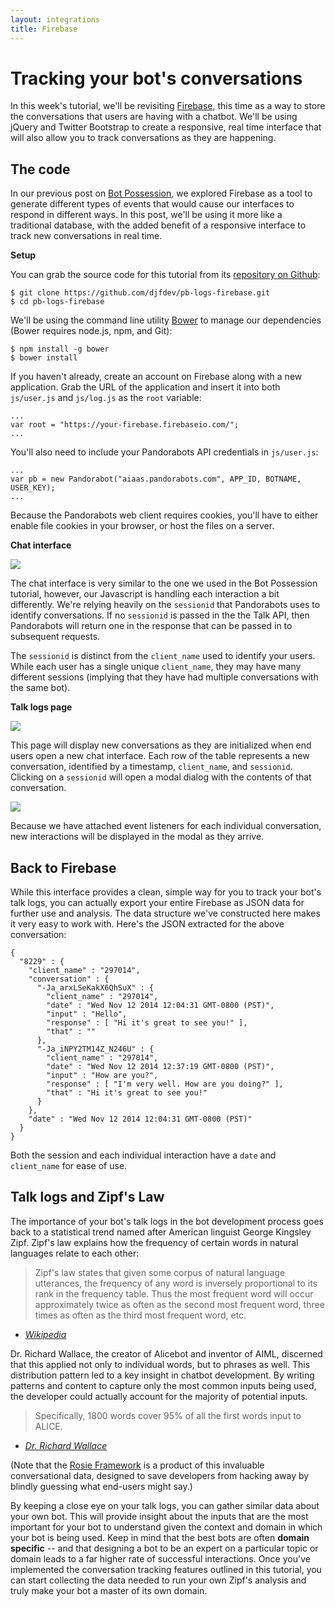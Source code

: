 ```yaml
---
layout: integrations
title: Firebase
---
```


# Tracking your bot's conversations

In this week's tutorial, we'll be revisiting [Firebase](https://firebase.com), this time as a way to store the conversations that users are having with a chatbot. We'll be using jQuery and Twitter Bootstrap to create a responsive, real time interface that will also allow you to track conversations as they are happening.

##  The code

In our previous post on [Bot Possession](http://blog.pandorabots.com/bot-possession/), we explored Firebase as a tool to generate different types of events that would cause our interfaces to respond in different ways. In this post, we'll be using it more like a traditional database, with the added benefit of a responsive interface to track new conversations in real time.

**Setup**

You can grab the source code for this tutorial from its [repository on Github](https://github.com/pandorabots/pb-logs-firebase):

```
$ git clone https://github.com/djfdev/pb-logs-firebase.git
$ cd pb-logs-firebase
```

We'll be using the command line utility [Bower](http://bower.io/) to manage our dependencies (Bower requires node.js, npm, and Git):

```
$ npm install -g bower
$ bower install
```

If you haven't already, create an account on Firebase along with a new application. Grab the URL of the application and insert it into both `js/user.js` and `js/log.js` as the `root` variable:

```
...
var root = "https://your-firebase.firebaseio.com/";
...
```

You'll also need to include your Pandorabots API credentials in `js/user.js`:

```
...
var pb = new Pandorabot("aiaas.pandorabots.com", APP_ID, BOTNAME, USER_KEY);
...
```

Because the Pandorabots web client requires cookies, you'll have to either enable file cookies in your browser, or host the files on a server.

**Chat interface**

![](/content/images/2014/11/Screen-Shot-2014-11-14-at-12-18-38-PM.png)

The chat interface is very similar to the one we used in the Bot Possession tutorial, however, our Javascript is handling each interaction a bit differently. We're relying heavily on the `sessionid` that Pandorabots uses to identify conversations. If no `sessionid` is passed in the the Talk API, then Pandorabots will return one in the response that can be passed in to subsequent requests.

The `sessionid` is distinct from the `client_name` used to identify your users. While each user has a single unique `client_name`, they may have many different sessions (implying that they have had multiple conversations with the same bot).

**Talk logs page**

![](/content/images/2014/11/Screen-Shot-2014-11-14-at-12-18-51-PM.png)

This page will display new conversations as they are initialized when end users open a new chat interface. Each row of the table represents a new conversation, identified by a timestamp, `client_name`, and `sessionid`. Clicking on a `sessionid` will open a modal dialog with the contents of that conversation.

![](/content/images/2014/11/Screen-Shot-2014-11-14-at-12-19-00-PM.png)

Because we have attached event listeners for each individual conversation, new interactions will be displayed in the modal as they arrive.

##  Back to Firebase

While this interface provides a clean, simple way for you to track your bot's talk logs, you can actually export your entire Firebase as JSON data for further use and analysis. The data structure we've constructed here makes it very easy to work with. Here's the JSON extracted for the above conversation:

```
{
  "8229" : {
    "client_name" : "297014",
    "conversation" : {
      "-Ja_arxLSeKakX6QhSuX" : {
        "client_name" : "297014",
        "date" : "Wed Nov 12 2014 12:04:31 GMT-0800 (PST)",
        "input" : "Hello",
        "response" : [ "Hi it's great to see you!" ],
        "that" : ""
      },
      "-Ja_iNPY2TM14Z_N246U" : {
        "client_name" : "297014",
        "date" : "Wed Nov 12 2014 12:37:19 GMT-0800 (PST)",
        "input" : "How are you?",
        "response" : [ "I'm very well. How are you doing?" ],
        "that" : "Hi it's great to see you!"
      }
    },
    "date" : "Wed Nov 12 2014 12:04:31 GMT-0800 (PST)"
  }
}
```

Both the session and each individual interaction have a `date` and `client_name` for ease of use.

##  Talk logs and Zipf's Law

The importance of your bot's talk logs in the bot development process goes back to a statistical trend named after American linguist George Kingsley Zipf. Zipf's law explains how the frequency of certain words in natural languages relate to each other:

>Zipf's law states that given some corpus of natural language utterances, the frequency of any word is inversely proportional to its rank in the frequency table. Thus the most frequent word will occur approximately twice as often as the second most frequent word, three times as often as the third most frequent word, etc.  
- *[Wikipedia](http://en.wikipedia.org/wiki/Zipf's_law)*

Dr. Richard Wallace, the creator of Alicebot and inventor of AIML, discerned that this applied not only to individual words, but to phrases as well. This distribution pattern led to a key insight in chatbot development. By writing patterns and content to capture only the most common inputs being used, the developer could actually account for the majority of potential inputs.

>Specifically, 1800 words cover 95% of all the first words input to ALICE.  
- *[Dr. Richard Wallace](http://www.alicebot.org/articles/wallace/zipf.html)*

(Note that the [Rosie Framework](https://github.com/pandorabots/rosie) is a product of this invaluable conversational data, designed to save developers from hacking away by blindly guessing what end-users might say.)

By keeping a close eye on your talk logs, you can gather similar data about your own bot. This will provide insight about the inputs that are the most important for your bot to understand given the context and domain in which your bot is being used. Keep in mind that the best bots are often **domain specific** -- and that designing a bot to be an expert on a particular topic or domain leads to a far higher rate of successful interactions. Once you've implemented the conversation tracking features outlined in this tutorial, you can start collecting the data needed to run your own Zipf's analysis and truly make your bot a master of its own domain.
